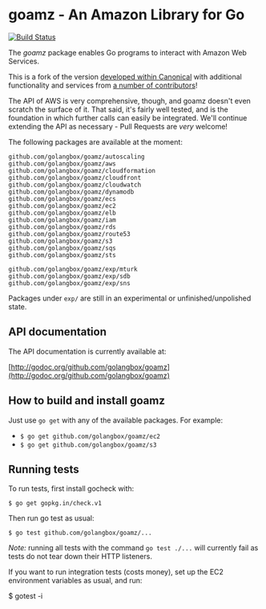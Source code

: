 # goamz - An Amazon Library for Go

[![Build Status](http://travis-ci.org/goamz/goamz.png?branch=master)](https://travis-ci.org/goamz/goamz)

The _goamz_ package enables Go programs to interact with Amazon Web Services.

This is a fork of the version [developed within Canonical](https://wiki.ubuntu.com/goamz) with additional functionality and services from [a number of contributors](https://github.com/golangbox/goamz/contributors)!

The API of AWS is very comprehensive, though, and goamz doesn't even scratch the surface of it. That said, it's fairly well tested, and is the foundation in which further calls can easily be integrated. We'll continue extending the API as necessary - Pull Requests are _very_ welcome!

The following packages are available at the moment:

```
github.com/golangbox/goamz/autoscaling
github.com/golangbox/goamz/aws
github.com/golangbox/goamz/cloudformation
github.com/golangbox/goamz/cloudfront
github.com/golangbox/goamz/cloudwatch
github.com/golangbox/goamz/dynamodb
github.com/golangbox/goamz/ecs
github.com/golangbox/goamz/ec2
github.com/golangbox/goamz/elb
github.com/golangbox/goamz/iam
github.com/golangbox/goamz/rds
github.com/golangbox/goamz/route53
github.com/golangbox/goamz/s3
github.com/golangbox/goamz/sqs
github.com/golangbox/goamz/sts

github.com/golangbox/goamz/exp/mturk
github.com/golangbox/goamz/exp/sdb
github.com/golangbox/goamz/exp/sns
```

Packages under `exp/` are still in an experimental or unfinished/unpolished state.

## API documentation

The API documentation is currently available at:

[http://godoc.org/github.com/golangbox/goamz](http://godoc.org/github.com/golangbox/goamz)

## How to build and install goamz

Just use `go get` with any of the available packages. For example:

* `$ go get github.com/golangbox/goamz/ec2`
* `$ go get github.com/golangbox/goamz/s3`

## Running tests

To run tests, first install gocheck with:

`$ go get gopkg.in/check.v1`

Then run go test as usual:

`$ go test github.com/golangbox/goamz/...`

_Note:_ running all tests with the command `go test ./...` will currently fail as tests do not tear down their HTTP listeners.

If you want to run integration tests (costs money), set up the EC2 environment variables as usual, and run:

$ gotest -i
